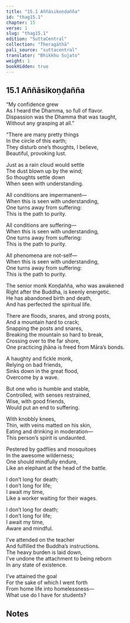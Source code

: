 ```yaml
---
title: "15.1 Aññāsikoṇḍañña"
id: "thag15.1"
chapter: 15
verse: 1
slug: "thag15.1"
edition: "SuttaCentral"
collection: "Theragāthā"
pali_source: "suttacentral"
translator: "Bhikkhu Sujato"
weight: 1
bookHidden: true
---
```


## 15.1 Aññāsikoṇḍañña  


“My confidence grew  
As I heard the Dhamma, so full of flavor.  
Dispassion was the Dhamma that was taught,  
Without any grasping at all.”  

“There are many pretty things  
In the circle of this earth;  
They disturb one’s thoughts, I believe,  
Beautiful, provoking lust.  

Just as a rain cloud would settle  
The dust blown up by the wind;  
So thoughts settle down  
When seen with understanding.  

All conditions are impermanent—  
When this is seen with understanding,  
One turns away from suffering:  
This is the path to purity.  

All conditions are suffering—  
When this is seen with understanding,  
One turns away from suffering:  
This is the path to purity.  

All phenomena are not-self—  
When this is seen with understanding,  
One turns away from suffering:  
This is the path to purity.  

The senior monk Koṇḍañña, who was awakened  
Right after the Buddha, is keenly energetic.  
He has abandoned birth and death,  
And has perfected the spiritual life.  

There are floods, snares, and strong posts,  
And a mountain hard to crack;  
Snapping the posts and snares,  
Breaking the mountain so hard to break,  
Crossing over to the far shore,  
One practicing jhāna is freed from Māra’s bonds.  

A haughty and fickle monk,  
Relying on bad friends,  
Sinks down in the great flood,  
Overcome by a wave.  

But one who is humble and stable,  
Controlled, with senses restrained,  
Wise, with good friends,  
Would put an end to suffering.  

With knobbly knees,  
Thin, with veins matted on his skin,  
Eating and drinking in moderation—  
This person’s spirit is undaunted.  

Pestered by gadflies and mosquitoes  
In the awesome wilderness;  
One should mindfully endure,  
Like an elephant at the head of the battle.  

I don’t long for death;  
I don’t long for life;  
I await my time,  
Like a worker waiting for their wages.  

I don’t long for death;  
I don’t long for life;  
I await my time,  
Aware and mindful.  

I’ve attended on the teacher  
And fulfilled the Buddha’s instructions.  
The heavy burden is laid down,  
I’ve undone the attachment to being reborn  
In any state of existence.  

I’ve attained the goal  
For the sake of which I went forth  
From home life into homelessness—  
What use do I have for students?

## Notes